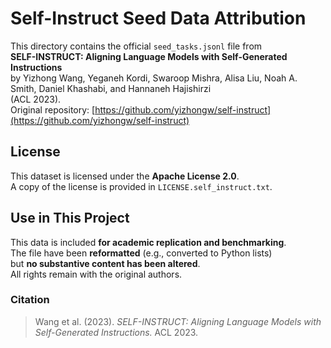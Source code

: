 # Self-Instruct Seed Data Attribution

This directory contains the official `seed_tasks.jsonl` file from  
**SELF-INSTRUCT: Aligning Language Models with Self-Generated Instructions**  
by Yizhong Wang, Yeganeh Kordi, Swaroop Mishra, Alisa Liu, Noah A. Smith, Daniel Khashabi, and Hannaneh Hajishirzi  
(ACL 2023).  
Original repository: [https://github.com/yizhongw/self-instruct](https://github.com/yizhongw/self-instruct)

## License
This dataset is licensed under the **Apache License 2.0**.  
A copy of the license is provided in `LICENSE.self_instruct.txt`.

## Use in This Project
This data is included **for academic replication and benchmarking**.  
The file have been **reformatted** (e.g., converted to Python lists)  
but **no substantive content has been altered**.  
All rights remain with the original authors.

### Citation
> Wang et al. (2023). *SELF-INSTRUCT: Aligning Language Models with Self-Generated Instructions.* ACL 2023.


